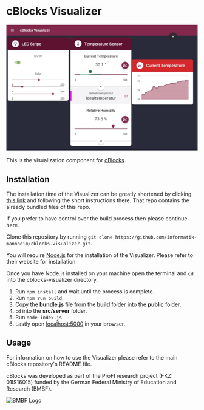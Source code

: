 # cBlocks Visualizer
![Visualizer](cBlocks_BMBF-Messe_Bild2.jpg "Visualizer")

This is the visualization component for [cBlocks](https://github.com/informatik-mannheim/cblocks/). 

## Installation

The installation time of the Visualizer can be greatly shortened by clicking [this link](https://github.com/informatik-mannheim/cblocks-visualizer-bundle) and following the short instructions there. That repo contains the already bundled files of this repo.

If you prefer to have control over the build process then please continue here.

Clone this repository by running `git clone https://github.com/informatik-mannheim/cblocks-visualizer.git`.

You will require [Node.js](https://nodejs.org) for the installation of the Visualizer.
Please refer to their website for installation.

Once you have Node.js installed on your machine open the terminal and `cd` into the cblocks-visualizer directory. 

1. Run `npm install` and wait until the process is complete.
2. Run `npm run build`.
3. Copy the **bundle.js** file from the **build** folder into the **public** folder.
4. `cd` into the **src/server** folder.
5. Run `node index.js`
6. Lastly open [localhost:5000](localhost:5000) in your browser.

## Usage
For information on how to use the Visualizer please refer to the main cBlocks repository's README file.

cBlocks was developed as part of the ProFI research project (FKZ: 01IS16015) funded by the German Federal Ministry of Education and Research (BMBF).

<img src="pictures/bmbf_logo.jpg" alt="BMBF Logo" width="300"/>
